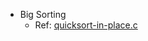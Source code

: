 * Big Sorting
  * Ref: [quicksort-in-place.c](https://github.com/strncat/competitive-programming/blob/master/hacker-rank/algorithms/sorting/quicksort-in-place.c)
